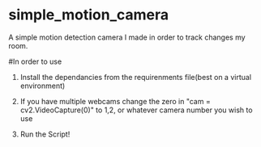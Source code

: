 # simple_motion_camera
A simple motion detection camera I made in order to track changes my room.

#In order to use

1. Install the dependancies from the requirenments file(best on a virtual environment)

2. If you have multiple webcams change the zero in "cam = cv2.VideoCapture(0)" to 1,2, or whatever camera number you wish to use

3. Run the Script!
